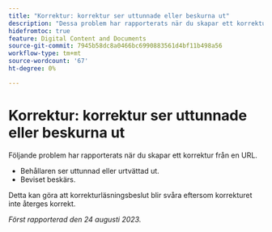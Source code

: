```yaml
---
title: "Korrektur: korrektur ser uttunnade eller beskurna ut"
description: "Dessa problem har rapporterats när du skapar ett korrektur från en URL."
hidefromtoc: true
feature: Digital Content and Documents
source-git-commit: 7945b58dc8a0466bc6990883561d4bf11b498a56
workflow-type: tm+mt
source-wordcount: '67'
ht-degree: 0%

---
```



# Korrektur: korrektur ser uttunnade eller beskurna ut

Följande problem har rapporterats när du skapar ett korrektur från en URL.

* Behållaren ser uttunnad eller urtvättad ut.
* Beviset beskärs.

Detta kan göra att korrekturläsningsbeslut blir svåra eftersom korrekturet inte återges korrekt.

_Först rapporterad den 24 augusti 2023._
